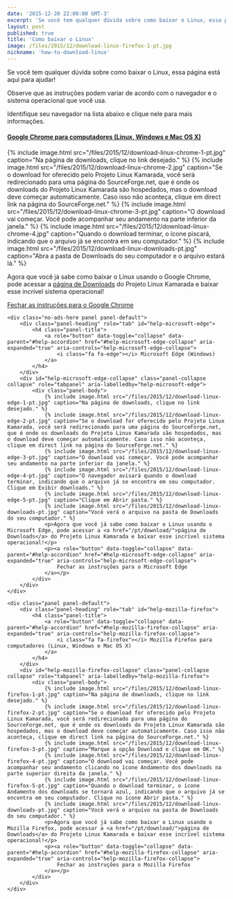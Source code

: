 ```yaml
---
date: '2015-12-20 22:00:00 GMT-3'
excerpt: 'Se você tem qualquer dúvida sobre como baixar o Linux, essa página está aqui para ajudar!'
layout: post
published: true
title: 'Como baixar o Linux'
image: /files/2015/12/download-linux-firefox-1-pt.jpg
nickname: 'how-to-download-linux'
--- 
```


<div class="no-ads-here">
    <p>Se você tem qualquer dúvida sobre como baixar o Linux, essa página está aqui para ajudar!</p>
    <p>Observe que as instruções podem variar de acordo com o navegador e o sistema operacional que você usa.</p>
    <p>Identifique seu navegador na lista abaixo e clique nele para mais informações.</p>
</div>

<div class="no-ads-here panel-group" id="help-accordion" role="tablist" aria-multiselectable="true">
    <div class="no-ads-here panel panel-default">
        <div class="panel-heading" role="tab" id="help-google-chrome">
            <h4 class="panel-title">
                <a role="button" data-toggle="collapse" data-parent="#help-accordion" href="#help-google-chrome-collapse" aria-expanded="true" aria-controls="help-google-chrome-collapse">
                    <i class="fa fa-chrome"></i> Google Chrome para computadores (Linux, Windows e Mac OS X)
                </a>
            </h4>
        </div>
        <div id="help-google-chrome-collapse" class="panel-collapse collapse" role="tabpanel" aria-labelledby="help-google-chrome">
            <div class="panel-body">
                {% include image.html src="/files/2015/12/download-linux-chrome-1-pt.jpg" caption="Na página de downloads, clique no link desejado." %}
                {% include image.html src="/files/2015/12/download-linux-chrome-2.jpg" caption="Se o download for oferecido pelo Projeto Linux Kamarada, você será redirecionado para uma página do SourceForge.net, que é onde os downloads do Projeto Linux Kamarada são hospedados, mas o download deve começar automaticamente. Caso isso não aconteça, clique em direct link na página do SourceForge.net." %}
                {% include image.html src="/files/2015/12/download-linux-chrome-3-pt.jpg" caption="O download vai começar. Você pode acompanhar seu andamento na parte inferior da janela." %}
                {% include image.html src="/files/2015/12/download-linux-chrome-4.jpg" caption="Quando o download terminar, o ícone piscará, indicando que o arquivo já se encontra em seu computador." %}
                {% include image.html src="/files/2015/12/download-linux-downloads-pt.jpg" caption="Abra a pasta de Downloads do seu computador e o arquivo estará lá." %}
                <p>Agora que você já sabe como baixar o Linux usando o Google Chrome, pode acessar a <a href="/pt/download/">página de Downloads</a> do Projeto Linux Kamarada e baixar esse incrível sistema operacional!</p>
                <p><a role="button" data-toggle="collapse" data-parent="#help-accordion" href="#help-google-chrome-collapse" aria-expanded="true" aria-controls="help-google-chrome-collapse">
                    Fechar as instruções para o Google Chrome
                </a></p>
            </div>
        </div>
    </div>
    
    <div class="no-ads-here panel panel-default">
        <div class="panel-heading" role="tab" id="help-microsoft-edge">
            <h4 class="panel-title">
                <a role="button" data-toggle="collapse" data-parent="#help-accordion" href="#help-microsoft-edge-collapse" aria-expanded="true" aria-controls="help-microsoft-edge-collapse">
                    <i class="fa fa-edge"></i> Microsoft Edge (Windows)
                </a>
            </h4>
        </div>
        <div id="help-microsoft-edge-collapse" class="panel-collapse collapse" role="tabpanel" aria-labelledby="help-microsoft-edge">
            <div class="panel-body">
                {% include image.html src="/files/2015/12/download-linux-edge-1-pt.jpg" caption="Na página de downloads, clique no link desejado." %}
                {% include image.html src="/files/2015/12/download-linux-edge-2-pt.jpg" caption="Se o download for oferecido pelo Projeto Linux Kamarada, você será redirecionado para uma página do SourceForge.net, que é onde os downloads do Projeto Linux Kamarada são hospedados, mas o download deve começar automaticamente. Caso isso não aconteça, clique em direct link na página do SourceForge.net." %}
                {% include image.html src="/files/2015/12/download-linux-edge-3-pt.jpg" caption="O download vai começar. Você pode acompanhar seu andamento na parte inferior da janela." %}
                {% include image.html src="/files/2015/12/download-linux-edge-4-pt.jpg" caption="O navegador avisará quando o download terminar, indicando que o arquivo já se encontra em seu computador. Clique em Exibir downloads." %}
                {% include image.html src="/files/2015/12/download-linux-edge-5-pt.jpg" caption="Clique em Abrir pasta." %}
                {% include image.html src="/files/2015/12/download-linux-downloads-pt.jpg" caption="Você verá o arquivo na pasta de Downloads do seu computador." %}
                <p>Agora que você já sabe como baixar o Linux usando o Microsoft Edge, pode acessar a <a href="/pt/download/">página de Downloads</a> do Projeto Linux Kamarada e baixar esse incrível sistema operacional!</p>
                <p><a role="button" data-toggle="collapse" data-parent="#help-accordion" href="#help-microsoft-edge-collapse" aria-expanded="true" aria-controls="help-microsoft-edge-collapse">
                    Fechar as instruções para o Microsoft Edge
                </a></p>
            </div>
        </div>
    </div>
    
    <div class="panel panel-default">
        <div class="panel-heading" role="tab" id="help-mozilla-firefox">
            <h4 class="panel-title">
                <a role="button" data-toggle="collapse" data-parent="#help-accordion" href="#help-mozilla-firefox-collapse" aria-expanded="true" aria-controls="help-mozilla-firefox-collapse">
                    <i class="fa fa-firefox"></i> Mozilla Firefox para computadores (Linux, Windows e Mac OS X)
                </a>
            </h4>
        </div>
        <div id="help-mozilla-firefox-collapse" class="panel-collapse collapse" role="tabpanel" aria-labelledby="help-mozilla-firefox">
            <div class="panel-body">
                {% include image.html src="/files/2015/12/download-linux-firefox-1-pt.jpg" caption="Na página de downloads, clique no link desejado." %}
                {% include image.html src="/files/2015/12/download-linux-firefox-2-pt.jpg" caption="Se o download for oferecido pelo Projeto Linux Kamarada, você será redirecionado para uma página do SourceForge.net, que é onde os downloads do Projeto Linux Kamarada são hospedados, mas o download deve começar automaticamente. Caso isso não aconteça, clique em direct link na página do SourceForge.net." %}
                {% include image.html src="/files/2015/12/download-linux-firefox-3-pt.jpg" caption="Marque a opção Download e clique em OK." %}
                {% include image.html src="/files/2015/12/download-linux-firefox-4-pt.jpg" caption="O download vai começar. Você pode acompanhar seu andamento clicando no ícone Andamento dos downloads na parte superior direita da janela." %}
                {% include image.html src="/files/2015/12/download-linux-firefox-5-pt.jpg" caption="Quando o download terminar, o ícone Andamento dos downloads se tornará azul, indicando que o arquivo já se encontra em seu computador. Clique no ícone Abrir pasta." %}
                {% include image.html src="/files/2015/12/download-linux-downloads-pt.jpg" caption="Você verá o arquivo na pasta de Downloads do seu computador." %}
                <p>Agora que você já sabe como baixar o Linux usando o Mozilla Firefox, pode acessar a <a href="/pt/download/">página de Downloads</a> do Projeto Linux Kamarada e baixar esse incrível sistema operacional!</p>
                <p><a role="button" data-toggle="collapse" data-parent="#help-accordion" href="#help-mozilla-firefox-collapse" aria-expanded="true" aria-controls="help-mozilla-firefox-collapse">
                    Fechar as instruções para o Mozilla Firefox
                </a></p>
            </div>
        </div>
    </div>
</div>
